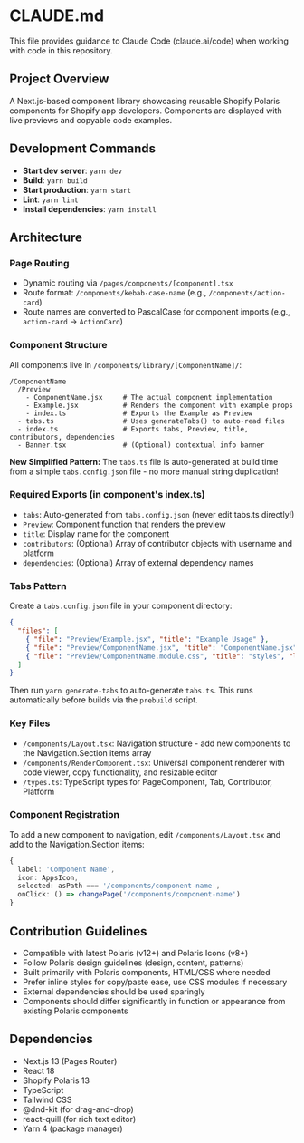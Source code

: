 # CLAUDE.md

This file provides guidance to Claude Code (claude.ai/code) when working with code in this repository.

## Project Overview
A Next.js-based component library showcasing reusable Shopify Polaris components for Shopify app developers. Components are displayed with live previews and copyable code examples.

## Development Commands
- **Start dev server**: `yarn dev`
- **Build**: `yarn build`
- **Start production**: `yarn start`
- **Lint**: `yarn lint`
- **Install dependencies**: `yarn install`

## Architecture

### Page Routing
- Dynamic routing via `/pages/components/[component].tsx`
- Route format: `/components/kebab-case-name` (e.g., `/components/action-card`)
- Route names are converted to PascalCase for component imports (e.g., `action-card` → `ActionCard`)

### Component Structure
All components live in `/components/library/[ComponentName]/`:

```
/ComponentName
  /Preview
    - ComponentName.jsx     # The actual component implementation
    - Example.jsx           # Renders the component with example props
    - index.ts              # Exports the Example as Preview
  - tabs.ts                 # Uses generateTabs() to auto-read files
  - index.ts                # Exports tabs, Preview, title, contributors, dependencies
  - Banner.tsx              # (Optional) contextual info banner
```

**New Simplified Pattern:** The `tabs.ts` file is auto-generated at build time from a simple `tabs.config.json` file - no more manual string duplication!

### Required Exports (in component's index.ts)
- `tabs`: Auto-generated from `tabs.config.json` (never edit tabs.ts directly!)
- `Preview`: Component function that renders the preview
- `title`: Display name for the component
- `contributors`: (Optional) Array of contributor objects with username and platform
- `dependencies`: (Optional) Array of external dependency names

### Tabs Pattern
Create a `tabs.config.json` file in your component directory:
```json
{
  "files": [
    { "file": "Preview/Example.jsx", "title": "Example Usage" },
    { "file": "Preview/ComponentName.jsx", "title": "ComponentName.jsx" },
    { "file": "Preview/ComponentName.module.css", "title": "styles", "lang": "css" }
  ]
}
```

Then run `yarn generate-tabs` to auto-generate `tabs.ts`. This runs automatically before builds via the `prebuild` script.

### Key Files
- `/components/Layout.tsx`: Navigation structure - add new components to the Navigation.Section items array
- `/components/RenderComponent.tsx`: Universal component renderer with code viewer, copy functionality, and resizable editor
- `/types.ts`: TypeScript types for PageComponent, Tab, Contributor, Platform

### Component Registration
To add a new component to navigation, edit `/components/Layout.tsx` and add to the Navigation.Section items:

```typescript
{
  label: 'Component Name',
  icon: AppsIcon,
  selected: asPath === '/components/component-name',
  onClick: () => changePage('/components/component-name')
}
```

## Contribution Guidelines
- Compatible with latest Polaris (v12+) and Polaris Icons (v8+)
- Follow Polaris design guidelines (design, content, patterns)
- Built primarily with Polaris components, HTML/CSS where needed
- Prefer inline styles for copy/paste ease, use CSS modules if necessary
- External dependencies should be used sparingly
- Components should differ significantly in function or appearance from existing Polaris components

## Dependencies
- Next.js 13 (Pages Router)
- React 18
- Shopify Polaris 13
- TypeScript
- Tailwind CSS
- @dnd-kit (for drag-and-drop)
- react-quill (for rich text editor)
- Yarn 4 (package manager)
